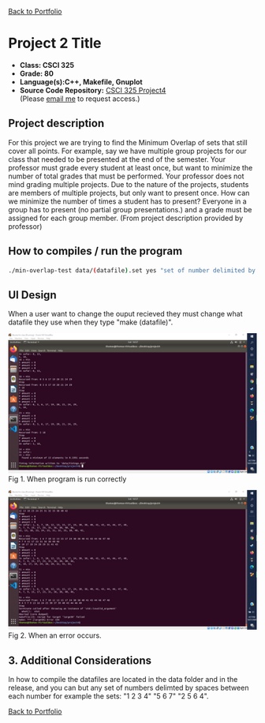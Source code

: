 [Back to Portfolio](./)

Project 2 Title
===============

-   **Class: CSCI 325** 
-   **Grade: 80**
-   **Language(s):C++, Makefile, Gnuplot**
-   **Source Code Repository:** [CSCI 325 Project4](https://github.com/tjramsey/CSCI-315-Project4)  
    (Please [email me](mailto:tjramsey@csustudent.net?subject=GitHub%20Access) to request access.)

## Project description

For this project we are trying to find the Minimum Overlap of sets that still cover all
points. For example, say we have multiple group projects for our class that needed to be presented
at the end of the semester. Your professor must grade every student at least once, but want to
minimize the number of total grades that must be performed. Your professor does not mind grading
multiple projects. Due to the nature of the projects, students are members of multiple projects, but
only want to present once. How can we minimize the number of times a student has to present?
Everyone in a group has to present (no partial group presentations.) and a grade must be assigned
for each group member. (From project description provided by professor)


## How to compiles / run the program

```bash
./min-overlap-test data/(datafile).set yes "set of number delimited by spaces"
```

## UI Design
When a user want to change the ouput recieved they must change what datafile they use when they type "make (datafile)".

![screenshot](images/Screenshot%20(40).png)
Fig 1. When program is run correctly

![screenshot](images/Screenshot%20(41).png)
Fig 2. When an error occurs.

## 3. Additional Considerations
In how to compile the datafiles are located in the data folder and in the release, and you can but any set of numbers delimted by spaces between each number for example the sets: "1 2 3 4" "5 6 7" "2 5 6 4".

[Back to Portfolio](./)

